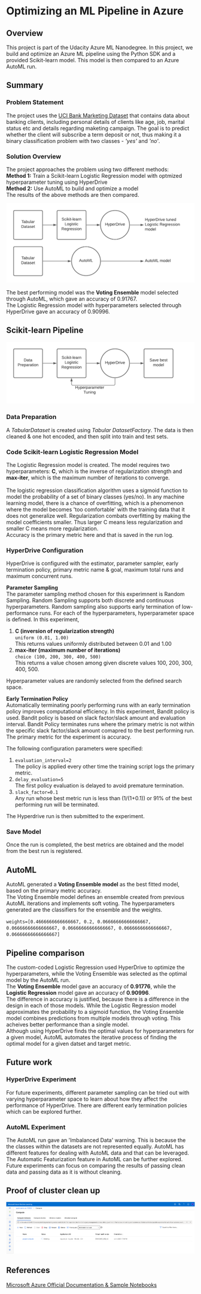 # Optimizing an ML Pipeline in Azure

## Overview
This project is part of the Udacity Azure ML Nanodegree.
In this project, we build and optimize an Azure ML pipeline using the Python SDK and a provided Scikit-learn model.
This model is then compared to an Azure AutoML run.

## Summary

### **Problem Statement**
The project uses the [UCI Bank Marketing Dataset](https://archive.ics.uci.edu/ml/datasets/Bank+Marketing) that contains data about banking clients, including personal details of clients like age, job, marital status etc and details regarding maketing campaign.
The goal is to predict whether the client will subscribe a term deposit or not, thus making it a binary classification problem with two classes - *'yes'* and *'no'*.


### **Solution Overview**
The project approaches the problem using two different methods: <br>
**Method 1:** Train a Scikit-learn Logistic Regression model with optmized hyperparameter tuning using HyperDrive<br>
**Method 2:** Use AutoML to build and optimize a model<br>
The results of the above methods are then compared.<br>

![project-overview](./images/project-overview.png)

The best performing model was the **Voting Ensemble** model selected through AutoML, which gave an accuracy of 0.91767. <br> 
The Logistic Regression model with hyperparameters selected through HyperDrive gave an accuracy of 0.90996. <br>


## Scikit-learn Pipeline

![scikit-learn pipeline](./images/LR-pipeline.png)

### **Data Preparation**
A *TabularDataset* is created using *Tabular DatasetFactory*. The data is then cleaned & one hot encoded, and then split into train and test sets. 

### **Code Scikit-learn Logistic Regression Model** 
The Logistic Regression model is created. The model requires two hyperparameters: **C**, which is the inverse of regularization strength and **max-iter**, which is the maximum number of iterations to converge.<br><br>The logistic regression classification algorithm uses a sigmoid function to model the probability of a set of binary classes (yes/no). In any machine learning model, there is a chance of overfitting, which is a phenomenon where the model becomes 'too comfortable' with the training data that it does not generalize well. Regularization combats overfitting by making the model coefficients smaller. Thus larger C means less regularization and smaller C means more regularization. <br>
Accuracy is the primary metric here and that is saved in the run log.

### **HyperDrive Configuration** 
HyperDrive is configured with the estimator, parameter sampler, early termination policy, primary metric name & goal, maximum total runs and maximum concurrent runs.  <br>

**Parameter Sampling**<br>
The parameter sampling method chosen for this experimnent is Random Sampling. Random Sampling supports both discrete and continuous hyperparameters. 
Random sampling also supports early termination of low-performance runs. For each of the hyperparameters, hyperparameter space is defined. In this experiment,
1. **C (inversion of regularization strength)** <br>
    `uniform (0.01, 1.00)`<br>
    This returns values uniformly distributed between 0.01 and 1.00
2. **max-iter (maximum number of iterations)** <br>
    `choice (100, 200, 300, 400, 500)` <br>
    This returns a value chosen among given discrete values 100, 200, 300, 400, 500. <br>

Hyperparameter values are randomly selected from the defined search space.

**Early Termination Policy** <br>
Automatically terminating poorly performing runs with an early termination policy improves computational efficiency.
In this experiment, Bandit policy is used. Bandit policy is based on slack factor/slack amount and evaluation interval. Bandit Policy terminates runs where the primary metric is not within the specific slack factor/slack amount comapred to the best performing run. 
The primary metric for the experiment is accuracy.

The following configuration parameters were specified:
1. `evaluation_interval=2`<br>
    The policy is applied every other time the training script logs the primary metric.
2. `delay_evaluation=5`<br>
    The first policy evaluation is delayed to avoid premature termination.
3. `slack_factor=0.1`<br>
    Any run whose best metric run is less than (1/(1+0.1)) or 91% of the best performing run will be terminated. 

The Hyperdrive run is then submitted to the experiment. 

### **Save Model** 
Once the run is completed, the best metrics are obtained and the model from the best run is registered.


## AutoML

AutoML generated a **Voting Ensemble model** as the best fitted model, based on the primary metric accuracy.<br>
The Voting Ensemble model defines an ensemble created from previous AutoML iterations and implements soft voting. The hyperparameters generated are the classifiers for the ensemble and the weights. 

`weights=[0.4666666666666667, 0.2, 0.06666666666666667, 0.06666666666666667, 0.06666666666666667, 0.06666666666666667, 0.06666666666666667]`
                                                        
                                                                                                      

## Pipeline comparison

The custom-coded Logistic Regression used HyperDrive to optimize the hyperparameters, while the Voting Ensemble was selected as the optimal model by the AutoML run. <br>
The **Voting Ensemble** model gave an accuracy of **0.91776**, while the **Logistic Regression** model gave an accuracy of **0.90996**.<br>
The difference in accuracy is justified, because there is a difference in the design in each of those models. While the Logistic Regression model approximates the probability to a sigmoid function, the Voting Ensemble model combines predictions from multiple models through voting. This acheives better performance than a single model. <br>
Although using HyperDrive finds the optimal values for hyperparameters for a given model, AutoML automates the iterative process of finding the optimal model for a given datset and target metric.

## Future work

### HyperDrive Experiment
For future experiments, different parameter sampling can be tried out with varying hyperparameter space to learn about how they affect the performance of HyperDrive. There are different early termination policies which can be explored further.

### AutoML Experiment
The AutoML run gave an 'Imbalanced Data' warning. This is because the the classes within the datasets are not represented equally. AutoML has different features for dealing with AutoML data and that can be leveraged. 
The Automatic Featurization feature in AutoML can be further explored. Future experiments can focus on comparing the results of passing clean data and passing data as it is without cleaning. 

## Proof of cluster clean up
![scikit-learn pipeline](./images/compute-cleanup.png)

## References
[Microsoft Azure Official Documentation & Sample Notebooks](https://docs.microsoft.com/en-us/azure/machine-learning/)
